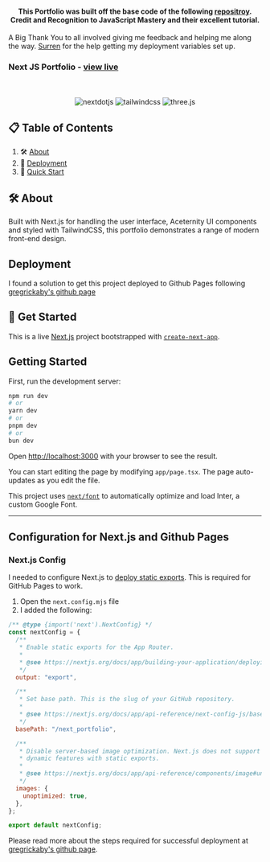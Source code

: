 
   <h4 align="center">
     This Portfolio was built off the base code of the following <a href="https://github.com/adrianhajdin/portfolio" target="_blank"><b>repositroy</b></a>. Credit and Recognition to JavaScript Mastery and their excellent tutorial. 
    </h4>
    <p>
A Big Thank You to all involved giving me feedback and helping me along the way. <a href="https://github.com/surrenity">Surren</a> for the help getting my deployment variables set up.<br/>
</p>


### Next JS Portfolio - [view live](https://joeoverflowcode.github.io/next_portfolio/)





<div align="center">
<br/><br/>
  <div>
    <img src="https://img.shields.io/badge/-Next_JS-black?style=for-the-badge&logoColor=white&logo=nextdotjs&color=000000" alt="nextdotjs" />
    <img src="https://img.shields.io/badge/-Tailwind_CSS-black?style=for-the-badge&logoColor=white&logo=tailwindcss&color=06B6D4" alt="tailwindcss" />
    <img src="https://img.shields.io/badge/-Github_Pages-black?style=for-the-badge&logoColor=white&logo=github&color=000000" alt="three.js" />
  </div>

</div>

## 📋 <a name="table">Table of Contents</a>

1. 🛠️ [About](#about)
2. 🚀  [Deployment](#deployment)
3. 🤸 [Quick Start](#start)



## <a name="about">🛠️ About</a>

Built with Next.js for handling the user interface, Aceternity UI components and styled with TailwindCSS, this portfolio demonstrates a range of modern front-end design.


## <a name="deploymnet"> Deployment</a>
I found a solution to get this project deployed to Github Pages following [gregrickaby's github page](https://github.com/gregrickaby/nextjs-github-pages)


## <a name="start">🤸 Get Started</a>

This is a live [Next.js](https://nextjs.org/) project bootstrapped with [`create-next-app`](https://github.com/vercel/next.js/tree/canary/packages/create-next-app).


## Getting Started

First, run the development server:

```bash
npm run dev
# or
yarn dev
# or
pnpm dev
# or
bun dev
```

Open [http://localhost:3000](http://localhost:3000) with your browser to see the result.

You can start editing the page by modifying `app/page.tsx`. The page auto-updates as you edit the file.

This project uses [`next/font`](https://nextjs.org/docs/basic-features/font-optimization) to automatically optimize and load Inter, a custom Google Font.

---

## Configuration for Next.js and Github Pages

### Next.js Config

I needed to configure Next.js to [deploy static exports](https://nextjs.org/docs/app/building-your-application/deploying/static-exports). This is required for GitHub Pages to work.

1. Open the `next.config.mjs` file
2. I added the following:

```js
/** @type {import('next').NextConfig} */
const nextConfig = {
  /**
   * Enable static exports for the App Router.
   *
   * @see https://nextjs.org/docs/app/building-your-application/deploying/static-exports
   */
  output: "export",

  /**
   * Set base path. This is the slug of your GitHub repository.
   *
   * @see https://nextjs.org/docs/app/api-reference/next-config-js/basePath
   */
  basePath: "/next_portfolio",

  /**
   * Disable server-based image optimization. Next.js does not support
   * dynamic features with static exports.
   *
   * @see https://nextjs.org/docs/app/api-reference/components/image#unoptimized
   */
  images: {
    unoptimized: true,
  },
};

export default nextConfig;
```

Please read more about the steps required for successful deployment at [gregrickaby's github page](https://github.com/gregrickaby/nextjs-github-pages).


